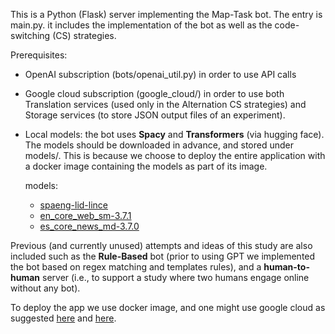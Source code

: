 ﻿This is a Python (Flask) server implementing the Map-Task bot. The entry is main.py.
it includes the implementation of the bot as well as the code-switching (CS) strategies.

Prerequisites:
- OpenAI subscription (bots/openai_util.py) in order to use API calls
- Google cloud subscription (google_cloud/) in order to use both Translation services (used only in the Alternation CS strategies) and Storage services (to store JSON output files of an experiment).
- Local models: the bot uses **Spacy** and **Transformers** (via hugging face). The models should be downloaded in advance, and stored under models/. This is because we choose to deploy the entire application with a docker image containing the models as part of its image.

    models:
    - [spaeng-lid-lince](https://huggingface.co/sagorsarker/codeswitch-spaeng-lid-lince)
    - [en_core_web_sm-3.7.1](https://github.com/explosion/spacy-models/releases/tag/en_core_web_sm-3.7.1)
    - [es_core_news_md-3.7.0](https://github.com/explosion/spacy-models/releases/tag/es_core_news_md-3.7.0)



Previous (and currently unused) attempts and ideas of this study are also included such as the **Rule-Based** bot (prior to using GPT we implemented the bot based on regex matching and templates rules), and a **human-to-human** server (i.e., to support a study where two humans engage online without any bot).


To deploy the app we use docker image, and one might use google cloud as suggested [here](https://cloud.google.com/run/docs/deploying) and [here](https://medium.com/@taylorhughes/how-to-deploy-an-existing-docker-container-project-to-google-cloud-run-with-the-minimum-amount-of-daca0b5978d8).
